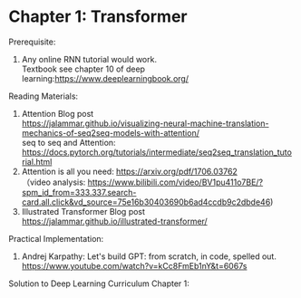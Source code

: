 # Chapter 1: Transformer

Prerequisite:
1. Any online RNN tutorial would work. <br>
Textbook see chapter 10 of deep learning:https://www.deeplearningbook.org/<br>

Reading Materials:
1. Attention Blog post <br>
   https://jalammar.github.io/visualizing-neural-machine-translation-mechanics-of-seq2seq-models-with-attention/<br>
   seq to seq and Attention: https://docs.pytorch.org/tutorials/intermediate/seq2seq_translation_tutorial.html<br>
2. Attention is all you need: https://arxiv.org/pdf/1706.03762 <br>
（video analysis: https://www.bilibili.com/video/BV1pu411o7BE/?spm_id_from=333.337.search-card.all.click&vd_source=75e16b30403690b6ad4ccdb9c2dbde46)
3. Illustrated Transformer Blog post <br>
    https://jalammar.github.io/illustrated-transformer/

Practical Implementation:
1. Andrej Karpathy: Let's build GPT: from scratch, in code, spelled out. <br>
 https://www.youtube.com/watch?v=kCc8FmEb1nY&t=6067s
 
 Solution to Deep Learning Curriculum Chapter 1:
 
